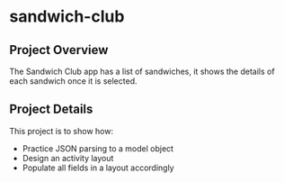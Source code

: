 # sandwich-club
## Project Overview
The Sandwich Club app has a list of sandwiches, it shows the details of each sandwich once it is selected.

## Project Details
This project is to show how:
- Practice JSON parsing to a model object
- Design an activity layout
- Populate all fields in a layout accordingly
